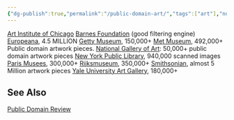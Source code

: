 ```yaml
---
{"dg-publish":true,"permalink":"/public-domain-art/","tags":["art"],"noteIcon":2}
---
```



[Art Institute of Chicago](https://www.artic.edu/collection)
[Barnes Foundation](https://collection.barnesfoundation.org/) (good filtering engine)
[Europeana](https://www.europeana.eu/en/collections), 4.5 MILLION
[Getty Museum](https://www.getty.edu/projects/open-content-program/), 150,000+
[Met Museum](https://www.metmuseum.org/art/collection/search?searchField=All&showOnly=openAccess&sortBy=relevance&pageSize=0), 492,000+ Public domain artwork pieces.
[National Gallery of Art](): 50,000+ public domain artwork pieces
[New York Public Library](https://digitalcollections.nypl.org/), 940,000 scanned images
[Paris Musees](https://www.parismuseescollections.paris.fr/fr), 300,000+
[Rijksmuseum](https://www.rijksmuseum.nl/en/search?ii=0&p=1), 350,000+
[Smithsonian](https://www.si.edu/openaccess), almost 5 Million artwork pieces
[Yale University Art Gallery](https://artgallery.yale.edu/collection), 180,000+

## See Also
[Public Domain Review](https://www.juliafoto.it/en/free-art-images-list/)